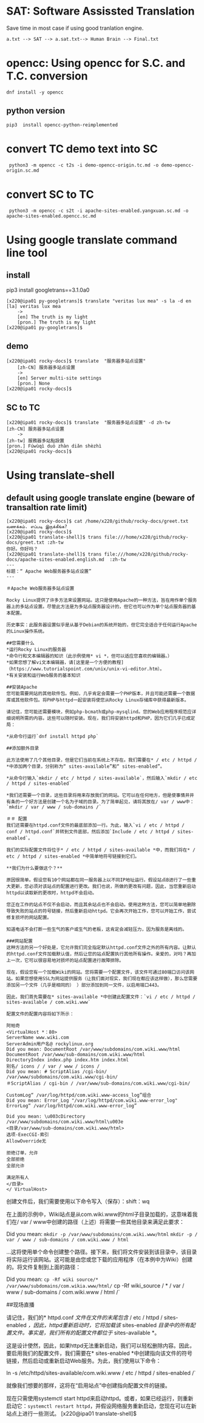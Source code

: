 # SAT: Software Assissted Translation

Save time in most case if using good tranlation engine.

```
a.txt --> SAT --> a.sat.txt--> Human Brain --> Final.txt

```

# opencc: Using opencc for S.C. and T.C. conversion

```
dnf install -y opencc
```
## python version

```
pip3  install opencc-python-reimplemented
```

# convert TC demo text into SC

```
 python3 -m opencc -c t2s -i demo-opencc-origin.tc.md -o demo-opencc-origin.sc.md
```

# convert SC to TC

```
 python3 -m opencc -c s2t -i apache-sites-enabled.yangxuan.sc.md -o apache-sites-enabled.opencc.sc.md
```

# Using google translate command line tool

## install
pip3 install googletrans==3.1.0a0

```
[x220@ipa01 py-googletrans]$ translate "veritas lux mea" -s la -d en
[la] veritas lux mea
    ->
    [en] The truth is my light
    [pron.] The truth is my light
[x220@ipa01 py-googletrans]$
```

## demo

```
[x220@ipa01 rocky-docs]$ translate  "服务器多站点设置"
    [zh-CN] 服务器多站点设置
    ->
    [en] Server multi-site settings
    [pron.] None
[x220@ipa01 rocky-docs]$
```

## SC to TC

```
[x220@ipa01 rocky-docs]$ translate  "服务器多站点设置" -d zh-tw
[zh-CN] 服务器多站点设置
    ->
[zh-tw] 服務器多站點設置
[pron.] Fúwùqì duō zhàn diǎn shèzhì
[x220@ipa01 rocky-docs]$ 
```


# Using translate-shell
## default using google translate engine (beware of transaltion rate limit)
```
[x220@ipa01 rocky-docs]$ cat /home/x220/github/rocky-docs/greet.txt
வணக்கம். எப்படி இருக்கீங்க?
[x220@ipa01 rocky-docs]$ 
[x220@ipa01 translate-shell]$ trans file:///home/x220/github/rocky-docs/greet.txt :zh-tw
你好。你好吗？
[x220@ipa01 translate-shell]$ trans file:///home/x220/github/rocky-docs/apache-sites-enabled.english.md  :zh-tw
---
标题：“ Apache Web服务器多站点设置”
---

＃Apache Web服务器多站点设置

Rocky Linux提供了许多方法来设置网站。这只是使用Apache的一种方法，旨在用作单个服务器上的多站点设置。尽管此方法是为多站点服务器设计的，但它也可以作为单个站点服务器的基本配置。

历史事实：此服务器设置似乎是从基于Debian的系统开始的，但它完全适合于任何运行Apache的Linux操作系统。

##您需要什么
*运行Rocky Linux的服务器
*命令行和文本编辑器的知识（此示例使用* vi *，但可以适应您喜欢的编辑器。）
*如果您想了解vi文本编辑器，请[这里是一个方便的教程]（https://www.tutorialspoint.com/unix/unix-vi-editor.htm）。
*有关安装和运行Web服务的基本知识

##安装Apache
您可能需要网站的其他软件包。例如，几乎肯定会需要一个PHP版本，并且可能还需要一个数据库或其他软件包。将PHP与httpd一起安装将使您从Rocky Linux存储库中获得最新版本。

请记住，您可能还需要模块，例如php-bcmath或php-mysqlind。您的Web应用程序规范应详细说明所需的内容。这些可以随时安装。现在，我们将安装httpd和PHP，因为它们几乎已成定局：

*从命令行运行`dnf install httpd php`

##添加额外目录

此方法使用了几个其他目录，但是它们当前在系统上不存在。我们需要在* / etc / httpd / *中添加两个目录，分别称为“ sites-available”和“ sites-enabled”。

*从命令行输入`mkdir / etc / httpd / sites-available`，然后输入`mkdir / etc / httpd / sites-enabled`

*我们还需要一个目录，这些目录将用来存放我们的网站。它可以在任何地方，但是使事情井井有条的一个好方法是创建一个名为子域的目录。为了简单起见，请将其放在/ var / www中：`mkdir / var / www / sub-domains /`

＃＃ 配置
我们还需要在httpd.conf文件的最底部添加一行。为此，输入`vi / etc / httpd / conf / httpd.conf`并转到文件底部，然后添加`Include / etc / httpd / sites-enabled`。

我们的实际配置文件将位于* / etc / httpd / sites-available *中，而我们将在* / etc / httpd / sites-enabled *中简单地符号链接到它们。

**我们为什么要做这个？**

原因很简单。假设您有10个网站都在同一服务器上以不同IP地址运行。假设站点B进行了一些重大更新，您必须对该站点的配置进行更改。我们也说，所做的更改有问题，因此，当您重新启动httpd以读取新的更改时，httpd不会启动。

您正在工作的站点不仅不会启动，而且其余站点也不会启动。使用这种方法，您可以简单地删除导致失败的站点的符号链接，然后重新启动httpd。它会再次开始工作，您可以开始工作，尝试修复损坏的网站配置。

知道电话不会打断一些生气的客户或生气的老板，这肯定会减轻压力，因为服务是离线的。

###网站配置
这种方法的另一个好处是，它允许我们完全指定默认httpd.conf文件之外的所有内容。让默认的httpd.conf文件加载默认值，然后让您的站点配置执行其他所有操作。亲爱的，对吗？再加上一次，它可以很容易地对损坏的站点配置进行故障排除。

现在，假设您有一个加载Wiki的网站。您将需要一个配置文件，该文件可通过80端口访问该网站。如果您想使用SSL为网站提供服务（让我们面对现实，我们现在都应该这样做），那么您需要添加另一个文件（几乎是相同的） ）部分添加到同一文件，以启用端口443。

因此，我们首先需要在* sites-available *中创建此配置文件：`vi / etc / httpd / sites-available / com.wiki.www`

配置文件的配置内容将如下所示：

阿帕奇
<VirtualHost *：80>
ServerName www.wiki.com
ServerAdmin用户名@ rockylinux.org
Did you mean: DocumentRoot /var/www/subdomains/com.wiki.www/html
DocumentRoot /var/www/sub-domains/com.wiki.www/html
DirectoryIndex index.php index.htm index.html
别名/ icons / / var / www / icons /
Did you mean: # ScriptAlias /cgi-bin/ /var/www/subdomains/com.wiki.www/cgi-bin/
＃ScriptAlias / cgi-bin / /var/www/sub-domains/com.wiki.www/cgi-bin/

CustomLog“ /var/log/httpd/com.wiki.www-access_log”组合
Did you mean: Error_Log "/var/log/httpd/com.wiki.www-error_log"
ErrorLog“ /var/log/httpd/com.wiki.www-error_log”

Did you mean: \u003cDirectory /var/www/subdomains/com.wiki.www/html\u003e
<目录/var/www/sub-domains/com.wiki.www/html>
选项-ExecCGI-索引
AllowOverride无

拒绝订单，允许
全部拒绝
全部允许

满足所有人
</目录>
</ VirtualHost>
```
创建文件后，我们需要使用以下命令写入（保存）：shift：wq

在上面的示例中，Wiki站点是从com.wiki.www的html子目录加载的，这意味着我们在/ var / www中创建的路径（上述）将需要一些其他目录来满足此要求：

Did you mean: `mkdir -p /var/www/subdomains/com.wiki.www/html`
`mkdir -p / var / www / sub-domains / com.wiki.www / html`

...这将使用单个命令创建整个路径。接下来，我们将文件安装到该目录中，该目录将实际运行该网站。这可能是由您或您下载的应用程序（在本例中为Wiki）创建的。将文件复制到上面的路径：

Did you mean: `cp -Rf wiki source/* /var/www/subdomains/com.wikia.www/html/`
cp -Rf wiki_source / * / var / www / sub-domains / com.wiki.www / html /`

##现场直播

请记住，我们的* httpd.conf *文件在文件的末尾包含* / etc / httpd / sites-enabled *，因此，httpd重新启动时，它将加载该* sites-enabled *目录中的所有配置文件。事实是，我们所有的配置文件都位于* sites-available *。

这是设计使然，因此，如果httpd无法重新启动，我们可以轻松删除内容。因此，要启用我们的配置文件，我们需要在* sites-enabled *中创建指向该文件的符号链接，然后启动或重新启动Web服务。为此，我们使用以下命令：

ln -s /etc/httpd/sites-available/com.wiki.www / etc / httpd / sites-enabled /`

就像我们想要的那样，这将在“启用站点”中创建指向配置文件的链接。

现在只需使用systemctl start httpd来启动httpd。或者，如果已经运行，则重新启动它：`systemctl restart httpd`，并假设网络服务重新启动，您现在可以在新站点上进行一些测试。
[x220@ipa01 translate-shell]$
```
